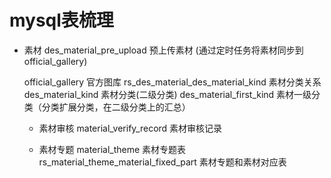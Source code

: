 # mysql表梳理
	
 - 素材
	des_material_pre_upload					预上传素材	(通过定时任务将素材同步到official_gallery)
	
	official_gallery						官方图库
	rs_des_material_des_material_kind 		素材分类关系
	des_material_kind						素材分类(二级分类)
	des_material_first_kind					素材一级分类（分类扩展分类，在二级分类上的汇总）
	
	- 素材审核
		material_verify_record				素材审核记录
	
	- 素材专题
		material_theme							素材专题表
		rs_material_theme_material_fixed_part	素材专题和素材对应表
		